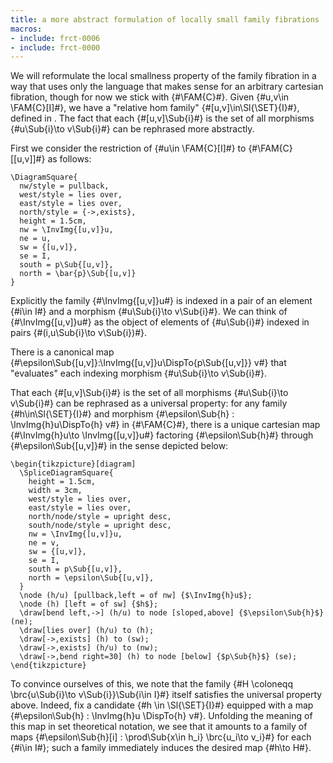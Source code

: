 ```yaml
---
title: a more abstract formulation of locally small family fibrations
macros:
- include: frct-0006
- include: frct-0000
---
```


We will reformulate the local smallness property of the family fibration in a way that uses only the language that makes
sense for an arbitrary cartesian fibration, though for now we stick with {#\FAM{C}#}. Given
{#u,v\in \FAM{C}[I]#}, we have a "relative hom family" {#[u,v]\in\Sl{\SET}{I}#},
defined in [](frct-000G). The fact that each {#[u,v]\Sub{i}#} is the set of all
morphisms {#u\Sub{i}\to v\Sub{i}#} can be rephrased more abstractly.

First we consider the restriction of {#u\in \FAM{C}[I]#} to {#\FAM{C}[[u,v]]#} as follows:
```render-latex
\DiagramSquare{
  nw/style = pullback,
  west/style = lies over,
  east/style = lies over,
  north/style = {->,exists},
  height = 1.5cm,
  nw = \InvImg{[u,v]}u,
  ne = u,
  sw = {[u,v]},
  se = I,
  south = p\Sub{[u,v]},
  north = \bar{p}\Sub{[u,v]}
}
```

Explicitly the family {#\InvImg{[u,v]}u#} is indexed in a pair of an element {#i\in I#} and a morphism {#u\Sub{i}\to v\Sub{i}#}.
We can think of {#\InvImg{[u,v]}u#} as the object of elements of {#u\Sub{i}#} indexed in pairs {#(i,u\Sub{i}\to v\Sub{i})#}.

There is a canonical map
{#\epsilon\Sub{[u,v]}:\InvImg{[u,v]}u\DispTo{p\Sub{[u,v]}} v#} that
"evaluates" each indexing morphism {#u\Sub{i}\to v\Sub{i}#}.

That each {#[u,v]\Sub{i}#} is the set of all morphisms {#u\Sub{i}\to v\Sub{i}#} can be
rephrased as a universal property: for any family {#h\in\Sl{\SET}{I}#} and
morphism {#\epsilon\Sub{h} : \InvImg{h}u\DispTo{h} v#} in {#\FAM{C}#}, there is a
unique cartesian map {#\InvImg{h}u\to \InvImg{[u,v]}u#} factoring {#\epsilon\Sub{h}#} through {#\epsilon\Sub{[u,v]}#}
in the sense depicted below:

```render-latex
\begin{tikzpicture}[diagram]
  \SpliceDiagramSquare{
    height = 1.5cm,
    width = 3cm,
    west/style = lies over,
    east/style = lies over,
    north/node/style = upright desc,
    south/node/style = upright desc,
    nw = \InvImg{[u,v]}u,
    ne = v,
    sw = {[u,v]},
    se = I,
    south = p\Sub{[u,v]},
    north = \epsilon\Sub{[u,v]},
  }
  \node (h/u) [pullback,left = of nw] {$\InvImg{h}u$};
  \node (h) [left = of sw] {$h$};
  \draw[bend left,->] (h/u) to node [sloped,above] {$\epsilon\Sub{h}$} (ne);
  \draw[lies over] (h/u) to (h);
  \draw[->,exists] (h) to (sw);
  \draw[->,exists] (h/u) to (nw);
  \draw[->,bend right=30] (h) to node [below] {$p\Sub{h}$} (se);
\end{tikzpicture}
```

To convince ourselves of this, we note that the family {#H \coloneqq \brc{u\Sub{i}\to v\Sub{i}}\Sub{i\in I}#} itself satisfies the universal property above. Indeed, fix a candidate {#h \in \Sl{\SET}{I}#} equipped with a map {#\epsilon\Sub{h} : \InvImg{h}u \DispTo{h} v#}. Unfolding the meaning of this map in set theoretical notation, we see that it amounts to a family of maps {#\epsilon\Sub{h}[i] : \prod\Sub{x\in h_i} \brc{u_i\to v_i}#} for each {#i\in I#}; such a family immediately induces the desired map {#h\to H#}.
